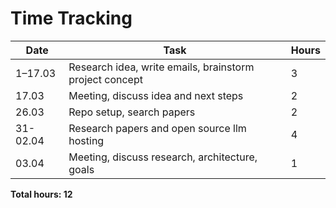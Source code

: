 # Time Tracking

| Date     | Task                                                    | Hours |
| -------- | ------------------------------------------------------- | ----- |
| 1–17.03  | Research idea, write emails, brainstorm project concept | 3     |
| 17.03    | Meeting, discuss idea and next steps                    | 2     |
| 26.03    | Repo setup, search papers                               | 2     |
| 31-02.04 | Research papers and open source llm hosting             | 4     |
| 03.04    | Meeting, discuss research, architecture, goals          | 1     |

**Total hours: 12**
